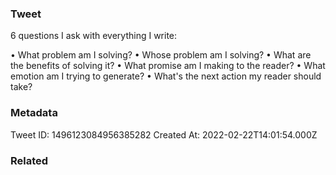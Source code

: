 ### Tweet
6 questions I ask with everything I write:

• What problem am I solving?
• Whose problem am I solving?
• What are the benefits of solving it?
• What promise am I making to the reader?
• What emotion am I trying to generate?
• What's the next action my reader should take?

### Metadata
Tweet ID: 1496123084956385282
Created At: 2022-02-22T14:01:54.000Z

### Related

